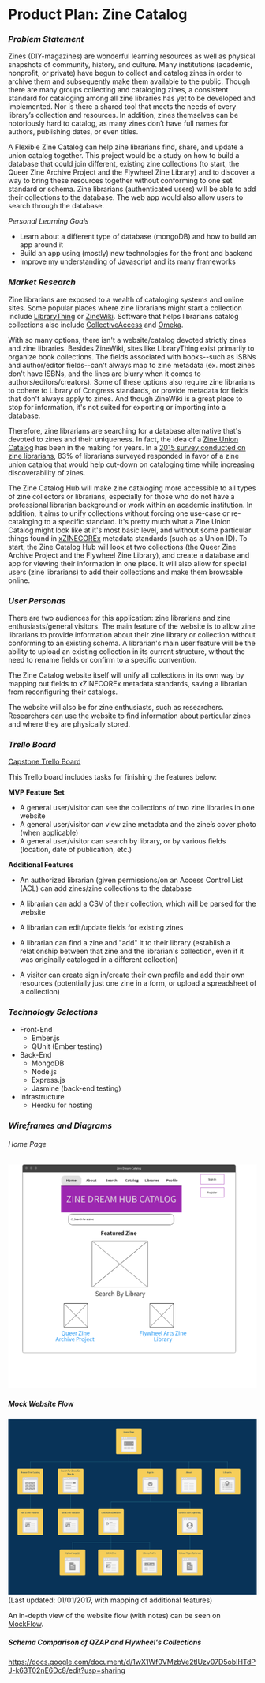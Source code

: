 # Product Plan: Zine Catalog    
### _Problem Statement_  
Zines (DIY-magazines) are wonderful learning resources as well as physical snapshots of community, history, and culture. Many institutions (academic, nonprofit, or private) have begun to collect and catalog zines in order to archive them and subsequently make them available to the public. Though there are many groups collecting and cataloging zines, a consistent standard for cataloging among all zine libraries has yet to be developed and implemented. Nor is there a shared tool that meets the needs of every library’s collection and resources. In addition, zines themselves can be notoriously hard to catalog, as many zines don’t have full names for authors, publishing dates, or even titles.

A Flexible Zine Catalog can help zine librarians find, share, and update a union catalog together. This project would be a study on how to build a database that could join different, existing zine collections (to start, the Queer Zine Archive Project and the Flywheel Zine Library) and to discover a way to bring these resources together without conforming to one set standard or schema. Zine librarians (authenticated users) will be able to add their collections to the database. The web app would also allow users to search through the database.

_Personal Learning Goals_     
* Learn about a different type of database (mongoDB) and how to build an app around it
* Build an app using (mostly) new technologies for the front and backend
* Improve my understanding of Javascript and its many frameworks

<!-- * normalize data imports from different collections -->

### _Market Research_
<!-- _Outline the key insights from your research, including:_
  - your application’s competition
  - what alternatives are already out there (competing apps and/or non-app solutions)
    - alternatives: ZineWiki, LibraryThing
    - Questions: Why don't people use ZineWiki more often?
    - How can this zine catalog hub fit needs of non-librarians?
  - research from users on why these alternatives do not effectively address the problem.
    - current problems: usability, legacy catalogs/collections
  - differentiation: what makes your idea/product different
    - provide a solution for legacy collections to be integrated with other catalogs
    - make it open source for anyone to utilize
    - make it interactive and dynamic -->

Zine librarians are exposed to a wealth of cataloging systems and online sites. Some popular places where zine librarians might start a collection include [LibraryThing](https://www.librarything.com/) or [ZineWiki](http://zinewiki.com/). Software that helps librarians catalog collections also include [CollectiveAccess](http://collectiveaccess.org/) and [Omeka](https://omeka.org/).

With so many options, there isn't a website/catalog devoted strictly zines and zine libraries. Besides ZineWiki, sites like LibraryThing exist primarily to organize book collections. The fields associated with books--such as ISBNs and author/editor fields--can't always map to zine metadata (ex. most zines don't have ISBNs, and the lines are blurry when it comes to authors/editors/creators). Some of these options also require zine librarians to cohere to Library of Congress standards, or provide metadata for fields that don't always apply to zines. And though ZineWiki is a great place to stop for information, it's not suited for exporting or importing into a database.

Therefore, zine librarians are searching for a database alternative that's devoted to zines and their uniqueness. In fact, the idea of a [Zine Union Catalog](http://zinelibraries.info/zine-union-catalog/) has been in the making for years. In a [2015 survey conducted on zine librarians](https://github.com/MiloQZAP/xZINECOREx/blob/master/shared-zine-lib-cat-analytics-Librarians.pdf), 83% of librarians surveyed responded in favor of a zine union catalog that would help cut-down on cataloging time while increasing discoverability of zines.

The Zine Catalog Hub will make zine cataloging more accessible to all types of zine collectors or librarians, especially for those who do not have a professional librarian background or work within an academic institution. In addition, it aims to unify collections without forcing one use-case or  re-cataloging to a specific standard. It's pretty much what a Zine Union Catalog might look like at it's most basic level, and without some particular things found in [xZINECOREx](http://zinelibraries.info/zine-union-catalog/) metadata standards (such as a Union ID). To start, the Zine Catalog Hub will look at two collections (the Queer Zine Archive Project and the Flywheel Zine Library), and create a database and app for viewing their information in one place. It will also allow for special users (zine librarians) to add their collections and make them browsable online.

### _User Personas_  
There are two audiences for this application: zine librarians and zine enthusiasts/general visitors.
The main feature of the website is to allow zine librarians to provide information about their zine library or collection without conforming to an existing schema. A librarian's main user feature will be the ability to upload an existing collection in its current structure, without the need to rename fields or confirm to a specific convention.

The Zine Catalog website itself will unify all collections in its own way by mapping out fields to xZINECOREx metadata standards, saving a librarian from reconfiguring their catalogs.
<!-- In addition, librarians might want to pull information about a particular zine that already exists in the database, saving them time from re-cataloging a zine. They can improve on existing descriptions or tags as well. Creating an API to the website can help librarians connect their collections on their own sites or in other ways. -->

The website will also be for zine enthusiasts, such as researchers. Researchers can use the website to find information about particular zines and where they are physically stored.
<!-- Contributors could be zine makers who would like to add their personal zines to the collection without it being attached to a library. These users would upload their information about a zine through a default form, following xZINECOREx conventions. -->



### _Trello Board_   

[Capstone Trello Board](https://trello.com/b/fpNjBLBY/capstone-plan)

This Trello board includes tasks for finishing the features below:

**MVP Feature Set**  

* A  general user/visitor can see the collections of two zine libraries in one website
* A  general user/visitor can view zine metadata and the zine’s cover photo (when applicable)
* A general user/visitor can search by library, or by various fields (location, date of publication, etc.)

**Additional Features**  
* An authorized librarian (given permissions/on an Access Control List (ACL) can add zines/zine collections to the database
* A librarian can add a CSV of their collection, which will be parsed for the website
* A librarian can edit/update fields for existing zines
* A librarian can find a zine and "add" it to their library (establish a relationship between that zine and the librarian's collection, even if it was originally cataloged in a different collection)

* A visitor can create sign in/create their own profile and add their own resources (potentially just one zine in a form, or upload a spreadsheet of a collection)

### _Technology Selections_    

- Front-End    
  - Ember.js
  - QUnit (Ember testing)
- Back-End  
  - MongoDB
  - Node.js
  - Express.js
  - Jasmine (back-end testing)  
- Infrastructure  
  - Heroku for hosting

<!-- - ItemsAPI(maybe?)
  - Research further: Elasticsearch for pulling out zines across collections (will creating a search field yield results from different collections? can we integrate results from apis like CollectiveAccess or LibraryThing?) -->
### _Wireframes and Diagrams_  

###### _Home Page_
![homepage for Zine Catalog](home_page.png)


##### Mock Website Flow  
![Website Flow](mockflow.png)
(Last updated: 01/01/2017, with mapping of additional features)

An in-depth view of the website flow (with notes) can be seen on [MockFlow](https://sitemap.mockflow.com/view/zinedream).

##### Schema Comparison of QZAP and Flywheel's Collections
https://docs.google.com/document/d/1wX1Wf0VMzbVe2tlUzv07D5obIHTdPJ-k63T02nE6Dc8/edit?usp=sharing

